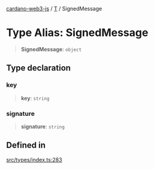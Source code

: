 [cardano-web3-js](../../../index.md) / [T](../index.md) / SignedMessage

# Type Alias: SignedMessage

> **SignedMessage**: `object`

## Type declaration

### key

> **key**: `string`

### signature

> **signature**: `string`

## Defined in

[src/types/index.ts:283](https://github.com/xray-network/cardano-web3-js/blob/c2cd49478a527b9b57b4028f4ad7add1c4bff5b8/src/types/index.ts#L283)
